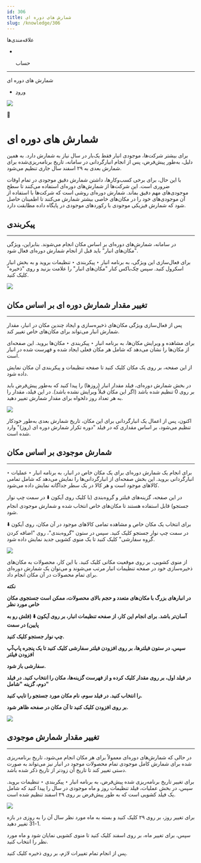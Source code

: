 ```yaml
---
id: 306
title: شمارش های دوره ای
slug: /knowledge/306
---
```


 
  علاقه‌مندی‌ها
* [​](./306)

  حساب

---

 

شمارش های دوره ای

- [ورود](/web/login?redirect=/knowledge/article/306)

![](https://odoofarsi.com/web/image/4273?access_token=758ed00a-51be-44b6-a98e-ee34230ae391)

📖

# شمارش های دوره ای

برای بیشتر شرکت‌ها، موجودی انبار فقط یک‌بار در سال نیاز به شمارش دارد. به همین دلیل، به‌طور پیش‌فرض، پس از انجام انبارگردانی در سامانه، تاریخ برنامه‌ریزی‌شده برای شمارش بعدی به ۲۹ اسفند سال جاری تنظیم می‌شود.

با این حال، برای برخی کسب‌وکارها، داشتن شمارش دقیق موجودی در تمام اوقات ضروری است. این شرکت‌ها از شمارش‌های دوره‌ای استفاده می‌کنند تا سطح موجودی‌های مهم دقیق بماند. شمارش دوره‌ای روشی است که شرکت‌ها با استفاده از آن موجودی‌های خود را در مکان‌های خاصی بیشتر شمارش می‌کنند تا اطمینان حاصل شود که شمارش فیزیکی موجودی با رکوردهای موجودی در پایگاه داده مطابقت دارد.

## **پیکربندی**

---

در سامانه، شمارش‌های دوره‌ای بر اساس مکان انجام می‌شوند. بنابراین، ویژگی "مکان‌های انبار" باید قبل از انجام شمارش دوره‌ای فعال شود.

برای فعال‌سازی این ویژگی، به برنامه انبار ‣ پیکربندی ‣ تنظیمات بروید و به بخش انبار اسکرول کنید. سپس چک‌باکس کنار "مکان‌های انبار" را علامت بزنید و روی "ذخیره" کلیک کنید.

![](https://odoofarsi.com/web/image/6264-88b926d2/image.png?access_token=bdf1311e-6138-41b9-966a-b62425f2140b)

## **تغییر مقدار شمارش دوره ای بر اساس مکان**

---

پس از فعال‌سازی ویژگی مکان‌های ذخیره‌سازی و ایجاد چندین مکان در انبار، مقدار شمارش انبار می‌تواند برای مکان‌های خاص تغییر کند.

برای مشاهده و ویرایش مکان‌ها، به برنامه انبار ‣ پیکربندی ‣ مکان‌ها بروید. این صفحه‌ای از مکان‌ها را نشان می‌دهد که شامل هر مکان فعلی ایجاد شده و فهرست شده در انبار است.

از این صفحه، بر روی یک مکان کلیک کنید تا صفحه تنظیمات و پیکربندی آن مکان نمایش داده شود.

در بخش شمارش دوره‌ای، فیلد مقدار انبار (روزها) را پیدا کنید که به‌طور پیش‌فرض باید بر روی 0 تنظیم شده باشد (اگر این مکان قبلاً ویرایش نشده باشد). در این فیلد، مقدار را به هر تعداد روز دلخواه برای مقدار شمارش تغییر دهید.

![](https://odoofarsi.com/web/image/6266-b878510d/image.png?access_token=57fe6c03-5e8a-49ac-bb2c-8b1cdaa13a60)

اکنون، پس از اعمال یک انبارگردانی برای این مکان، تاریخ شمارش بعدی به‌طور خودکار تنظیم می‌شود، بر اساس مقداری که در فیلد "دوره تکرار شمارش دوره ای (روز)" وارد شده است.

## **شمارش موجودی بر اساس مکان**

---

برای انجام یک شمارش دوره‌ای برای یک مکان خاص در انبار، به برنامه انبار ‣ عملیات ‣ انبارگردانی بروید. این بخش صفحه‌ای از انبارگردانی‌ها را نمایش می‌دهد که شامل تمامی کالاهای موجود است و هر کالا در یک سطر جداگانه نمایش داده می‌شود.

در این صفحه، گزینه‌های فیلتر و گروه‌بندی (با کلیک روی آیکون ⬇️ در سمت چپ نوار جستجو) قابل استفاده هستند تا مکان‌های خاص انتخاب شده و شمارش موجودی انجام شود.

برای انتخاب یک مکان خاص و مشاهده تمامی کالاهای موجود در آن مکان، روی آیکون ⬇️ در سمت چپ نوار جستجو کلیک کنید. سپس در ستون "گروه‌بندی"، روی "اضافه کردن گروه سفارشی" کلیک کنید تا یک منوی کشویی جدید نمایش داده شود.

![](https://odoofarsi.com/web/image/6268-d68051e0/Screen%20Shot%202024-10-20%20at%202.12.21%20PM.png?access_token=8e58b5ca-8d5a-47cb-b14f-3bf44048274f)

از منوی کشویی، بر روی موقعیت مکانی کلیک کنید. با این کار، محصولات به مکان‌های ذخیره‌سازی خود در صفحه تنظیمات انبار مرتب می‌شوند و می‌توان یک شمارش دوره‌ای برای تمام محصولات در آن مکان انجام داد.

**نکته**

**در انبارهای بزرگ با مکان‌های متعدد و حجم بالای محصولات، ممکن است جستجوی مکان خاص مورد نظر**

**آسان‌تر باشد. برای انجام این کار، از صفحه تنظیمات انبار، بر روی آیکون ⬇️ (فلش رو به پایین) در سمت**

**چپ نوار جستجو کلیک کنید.**

**سپس، در ستون فیلترها، بر روی افزودن فیلتر سفارشی کلیک کنید تا یک پنجره پاپ‌آپ افزودن فیلتر**

**سفارشی باز شود.**

**در فیلد اول، بر روی مقدار کلیک کرده و از فهرست گزینه‌ها، مکان را انتخاب کنید. در فیلد دوم، گزینه "شامل"**

**را انتخاب کنید. در فیلد سوم، نام مکان مورد جستجو را تایپ کنید.**

**بر روی افزودن کلیک کنید تا آن مکان در صفحه ظاهر شود.**

![](https://odoofarsi.com/web/image/6269-e5cd1ef8/image.png?access_token=91de33c5-f272-4b01-8198-948ad6e070f3)

## **تغییر مقدار شمارش موجودی**

---

در حالی که شمارش‌های دوره‌ای معمولاً برای هر مکان انجام می‌شود، تاریخ برنامه‌ریزی شده برای شمارش کامل موجودی تمام محصولات موجود در انبار نیز می‌تواند به صورت دستی تغییر کند تا تاریخ آن زودتر از تاریخ ذکر شده باشد.

برای تغییر تاریخ برنامه‌ریزی شده پیش‌فرض، به برنامه انبار ‣ پیکربندی ‣ تنظیمات بروید. سپس، در بخش عملیات، فیلد تنظیمات روز و ماه موجودی در سال را پیدا کنید که شامل یک فیلد کشویی است که به طور پیش‌فرض بر روی ۲۹ اسفند تنظیم شده است.

![](https://odoofarsi.com/web/image/6279-4e4af2d8/Screen%20Shot%202024-10-20%20at%202.31.21%20PM.png?access_token=da49aae0-0288-428e-a0ab-c165644d5462)

برای تغییر روز، بر روی ۲۹ کلیک کنید و بسته به ماه مورد نظر سال آن را به روزی در بازه 1-31 تغییر دهید.

سپس، برای تغییر ماه، بر روی اسفند کلیک کنید تا منوی کشویی نمایان شود و ماه مورد نظر را انتخاب کنید.

پس از انجام تمام تغییرات لازم، بر روی ذخیره کلیک کنید.